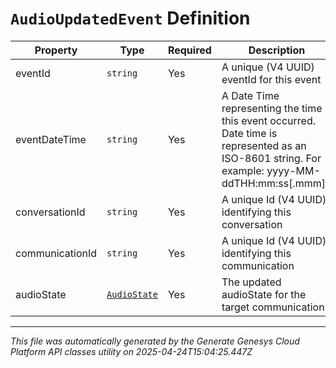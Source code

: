 # `AudioUpdatedEvent` Definition

| Property | Type | Required | Description |
|----------|------|----------|-------------|
| eventId | `string` | Yes | A unique (V4 UUID) eventId for this event |
| eventDateTime | `string` | Yes | A Date Time representing the time this event occurred. Date time is represented as an ISO-8601 string. For example: yyyy-MM-ddTHH:mm:ss[.mmm]Z |
| conversationId | `string` | Yes | A unique Id (V4 UUID) identifying this conversation |
| communicationId | `string` | Yes | A unique Id (V4 UUID) identifying this communication |
| audioState | [`AudioState`](audiostate-definition.md) | Yes | The updated audioState for the target communication. |

---

*This file was automatically generated by the Generate Genesys Cloud Platform API classes utility on 2025-04-24T15:04:25.447Z*